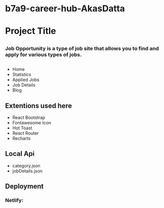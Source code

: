 # b7a9-career-hub-AkasDatta

# Project Title
##
### Job Opportunity is a type of job site that allows you to find and apply for various types of jobs.

##
- Home
- Statistics
- Applied Jobs
- Job Details
- Blog

## Extentions used here
- React Bootstrap
- Fontawesome Icon
- Hot Toast
- React Router
- Recharts

## Local Api
- category.json
- jobDetails.json


## Deployment
### Netlify: 